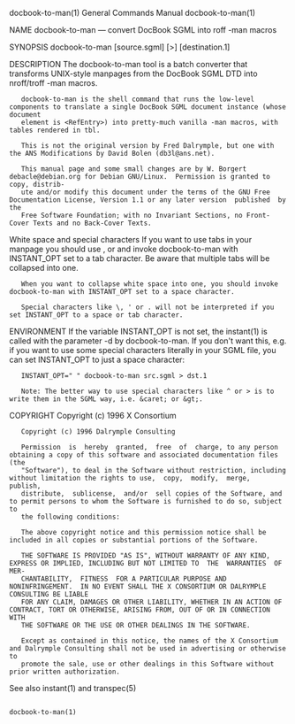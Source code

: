 docbook-to-man(1)                                             General Commands Manual                                            docbook-to-man(1)

NAME
       docbook-to-man — convert DocBook       SGML into roff -man macros

SYNOPSIS
       docbook-to-man [source.sgml]  [>]  [destination.1]

DESCRIPTION
       The  docbook-to-man  tool  is  a  batch converter that transforms UNIX-style manpages from the DocBook SGML       DTD into nroff/troff -man
       macros.

       docbook-to-man is the shell command that runs the low-level components to translate a single DocBook SGML document instance (whose document
       element is <RefEntry>) into pretty-much vanilla -man macros, with tables rendered in tbl.

       This is not the original version by Fred Dalrymple, but one with the ANS Modifications by David Bolen (db3l@ans.net).

       This manual page and some small changes are by W. Borgert debacle@debian.org for Debian GNU/Linux.  Permission is granted to copy, distrib‐
       ute and/or modify this document under the terms of the GNU Free Documentation License, Version 1.1 or any later version  published  by  the
       Free Software Foundation; with no Invariant Sections, no Front-Cover Texts and no Back-Cover Texts.

White space and special characters
       If  you  want to use tabs in your manpage you should use <programlisting>, <literal> or <screen> and invoke docbook-to-man with INSTANT_OPT
       set to a tab character. Be aware that multiple tabs will be collapsed into one.

       When you want to collapse white space into one, you should invoke docbook-to-man with INSTANT_OPT set to a space character.

       Special characters like \, ' or . will not be interpreted if you set INSTANT_OPT to a space or tab character.

ENVIRONMENT
       If the variable INSTANT_OPT is not set, the instant(1) is called with the parameter -d by docbook-to-man.  If you don't want this, e.g.  if
       you want to use some special characters literally in your SGML file, you can set INSTANT_OPT to just a space character:

       INSTANT_OPT=" " docbook-to-man src.sgml > dst.1

       Note: The better way to use special characters like ^ or > is to write them in the SGML way, i.e. &caret; or &gt;.

COPYRIGHT
       Copyright (c) 1996 X Consortium

       Copyright (c) 1996 Dalrymple Consulting

       Permission  is  hereby  granted,  free  of  charge, to any person obtaining a copy of this software and associated documentation files (the
       "Software"), to deal in the Software without restriction, including without limitation the rights to use,  copy,  modify,  merge,  publish,
       distribute,  sublicense,  and/or  sell copies of the Software, and to permit persons to whom the Software is furnished to do so, subject to
       the following conditions:

       The above copyright notice and this permission notice shall be included in all copies or substantial portions of the Software.

       THE SOFTWARE IS PROVIDED "AS IS", WITHOUT WARRANTY OF ANY KIND, EXPRESS OR IMPLIED, INCLUDING BUT NOT LIMITED TO  THE  WARRANTIES  OF  MER‐
       CHANTABILITY,  FITNESS  FOR A PARTICULAR PURPOSE AND NONINFRINGEMENT.  IN NO EVENT SHALL THE X CONSORTIUM OR DALRYMPLE CONSULTING BE LIABLE
       FOR ANY CLAIM, DAMAGES OR OTHER LIABILITY, WHETHER IN AN ACTION OF CONTRACT, TORT OR OTHERWISE, ARISING FROM, OUT OF OR IN CONNECTION  WITH
       THE SOFTWARE OR THE USE OR OTHER DEALINGS IN THE SOFTWARE.

       Except as contained in this notice, the names of the X Consortium and Dalrymple Consulting shall not be used in advertising or otherwise to
       promote the sale, use or other dealings in this Software without prior written authorization.

See also
       instant(1) and transpec(5)

                                                                                                                                 docbook-to-man(1)

